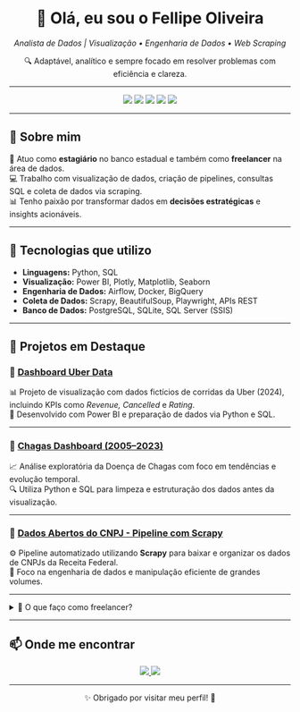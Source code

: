 <h1 align="center">👋 Olá, eu sou o Fellipe Oliveira</h1>

<p align="center"><em>Analista de Dados | Visualização • Engenharia de Dados • Web Scraping</em></p>

<p align="center">🔍 Adaptável, analítico e sempre focado em resolver problemas com eficiência e clareza.</p>

---

<p align="center">
  <img src="https://img.shields.io/badge/Python-3776AB?style=for-the-badge&logo=python&logoColor=white"/>
  <img src="https://img.shields.io/badge/SQL-4479A1?style=for-the-badge&logo=postgresql&logoColor=white"/>
  <img src="https://img.shields.io/badge/PowerBI-F2C811?style=for-the-badge&logo=powerbi&logoColor=black"/>
  <img src="https://img.shields.io/badge/Airflow-017CEE?style=for-the-badge&logo=apacheairflow&logoColor=white"/>
  <img src="https://img.shields.io/badge/Scrapy-00FF84?style=for-the-badge&logo=python&logoColor=black"/>
</p>

---

## 🚀 Sobre mim

🎯 Atuo como **estagiário** no banco estadual e também como **freelancer** na área de dados.  
💻 Trabalho com visualização de dados, criação de pipelines, consultas SQL e coleta de dados via scraping.  
📊 Tenho paixão por transformar dados em **decisões estratégicas** e insights acionáveis.

---

## 🧰 Tecnologias que utilizo

- **Linguagens:** Python, SQL  
- **Visualização:** Power BI, Plotly, Matplotlib, Seaborn  
- **Engenharia de Dados:** Airflow, Docker, BigQuery  
- **Coleta de Dados:** Scrapy, BeautifulSoup, Playwright, APIs REST  
- **Banco de Dados:** PostgreSQL, SQLite, SQL Server (SSIS)

---

## 📌 Projetos em Destaque

### 🚕 [Dashboard Uber Data](https://github.com/FellipeOlliveira/Dashboard_Uber_data)  
📊 Projeto de visualização com dados fictícios de corridas da Uber (2024), incluindo KPIs como *Revenue, Cancelled* e *Rating*.  
🎯 Desenvolvido com Power BI e preparação de dados via Python e SQL.

---

### 🧬 [Chagas Dashboard (2005–2023)](https://github.com/FellipeOlliveira/Chagas_Dashboard)  
📈 Análise exploratória da Doença de Chagas com foco em tendências e evolução temporal.  
🔍 Utiliza Python e SQL para limpeza e estruturação dos dados antes da visualização.

---

### 🏢 [Dados Abertos do CNPJ - Pipeline com Scrapy](https://github.com/FellipeOlliveira/dados-abertos-CNPJ-BRASIL)  
⚙️ Pipeline automatizado utilizando **Scrapy** para baixar e organizar os dados de CNPJs da Receita Federal.  
🔄 Foco na engenharia de dados e manipulação eficiente de grandes volumes.

---

<details>
  <summary>📂 O que faço como freelancer?</summary>

- Desenvolvimento de dashboards com Power BI  
- Coleta de dados com web scraping automatizado  
- Criação de pipelines e ETL com Airflow, Python e SQL  
- Análises exploratórias e geração de relatórios interativos  
</details>

---

## 📫 Onde me encontrar

<p align="center">
  <a href="https://www.linkedin.com/in/marcos-fellipe-oliveira/">
    <img src="https://img.shields.io/badge/LinkedIn--blue?style=for-the-badge&logo=linkedin&logoColor=white"/>
  </a>
  <a href="mailto:marcosf1625@gmail.com">
    <img src="https://img.shields.io/badge/Email--red?style=for-the-badge&logo=gmail&logoColor=white"/>
  </a>
</p>

---

<p align="center">✨ Obrigado por visitar meu perfil! 🚀</p>
